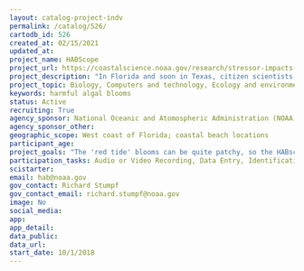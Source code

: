 ```yaml
---
layout: catalog-project-indv
permalink: /catalog/526/
cartodb_id: 526
created_at: 02/15/2021  
updated_at: 
project_name: HABScope 
project_url: https://coastalscience.noaa.gov/research/stressor-impacts-mitigation/hab-monitoring-system/hab-forecasts/
project_description: "In Florida and soon in Texas, citizen scientists are helping to protect public health and the economy by supporting the Red Tide Respiratory Forecast. This beach-level risk forecast activated during red tide conditions tells beachgoers what impacts are expected to be at individual beaches at different times of the day. The Forecast saves those susceptible to red tide impacts, prevents visits to their doctors and emergency rooms, and supports businesses that can lose thousands of dollars during red tides because visitors haven't been able to make informed decisions about whether or not going to the beach is safe. The citizen scientists use HABscope, a portable microscope system that utilizes video and artificial intelligence (AI) to quickly analyze water samples for near real-time cell counts of Karenia brevis, the organism that causes red tides in the Gulf of Mexico. These samples are combined with other environmental data and the result is the Red Tide Respiratory Forecast." 
project_topic: Biology, Computers and technology, Ecology and environment, Nature and outdoors, Ocean/water and marine
keywords: harmful algal blooms
status: Active 
recruiting: True  
agency_sponsor: National Oceanic and Atomospheric Administration (NOAA)
agency_sponsor_other: 
geographic_scope: West coast of Florida; coastal beach locations
participant_age: 
project_goals: "The 'red tide' blooms can be quite patchy, so the HABscope project has the goal of moving us from the current weekly sampling for Karenia brevis at selected beaches to 'every beach, every day.'" 
participation_tasks: Audio or Video Recording, Data Entry, Identification, Observation, Photography
scistarter: 
email: hab@noaa.gov
gov_contact: Richard Stumpf
gov_contact_email: richard.stumpf@noaa.gov
image: No
social_media: 
app: 
app_detail: 
data_public: 
data_url: 
start_date: 10/1/2018
---
```

